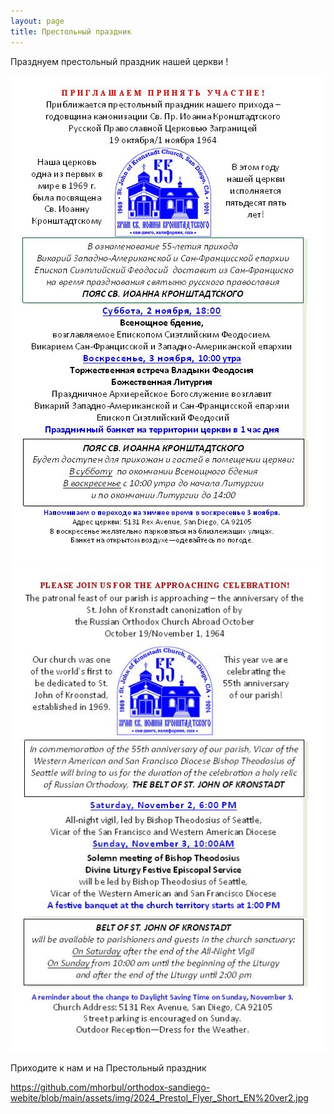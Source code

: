 ```yaml
---
layout: page
title: Престольный праздник
---
```


Празднуем престольный праздник нашей церкви !

![Престольный праздник](/assets/img/2024_Prestol_Flyer_Short_RU%20ver2.jpg#left)   
![Престольный праздник](/assets/img/2024_Prestol_Flyer_Short_EN%20ver2.jpg#right)

Приходите к нам и на Престольный праздник

https://github.com/mhorbul/orthodox-sandiego-webite/blob/main/assets/img/2024_Prestol_Flyer_Short_EN%20ver2.jpg

